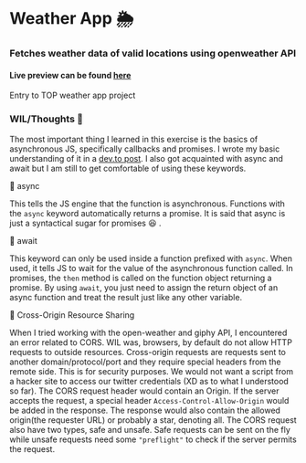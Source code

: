 # Weather App 🌦️
### Fetches weather data of valid locations using openweather API 
<h4>
  Live preview can be found <a href="https://niicoolest.github.io/weather-app/">here</a>
</h4>
Entry to TOP weather app project

### WIL/Thoughts 🤔
The most important thing I learned in this exercise is the basics of asynchronous JS, specifically callbacks and promises. I wrote my basic understanding of it in a [dev.to post](https://dev.to/pat_the99/basics-of-callbacks-and-promises-in-javascript-4cj7). I also got acquainted with async and await but I am still to get comfortable of using these keywords.

📌 async

This tells the JS engine that the function is asynchronous. Functions with the `async` keyword automatically returns a promise. It is said that async is just a syntactical sugar for promises 😆 . 

📌 await

This keyword can only be used inside a function prefixed with `async`. When used, it tells JS to wait for the value of the asynchronous function called. In promises, the `then` method is called on the function object returning a promise. By using `await`, you just need to assign the return object of an async function and treat the result just like any other variable.

📌 Cross-Origin Resource Sharing

When I tried working with the open-weather and giphy API, I encountered an error related to CORS. WIL was, browsers, by default do not allow HTTP requests to outside resources. Cross-origin requests are requests sent to another domain/protocol/port and they require special headers from the remote side. This is for security purposes. We would not want a script from a hacker site to access our twitter credentials (XD as to what I understood so far).  The CORS request header would contain an Origin. If the server accepts the request, a special header `Access-Control-Allow-Origin` would be added in the response. The response would also contain the allowed origin(the requester URL) or probably a star, denoting all. The CORS request also have two types, safe and unsafe. Safe requests can be sent on the fly while unsafe requests need some `"preflight"` to check if the server permits the request.
